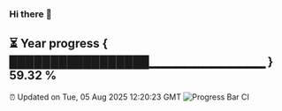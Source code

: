 ### Hi there 👋
⏳ Year progress { █████████████████▁▁▁▁▁▁▁▁▁▁▁▁▁ } 59.32 %
---
⏰ Updated on Tue, 05 Aug 2025 12:20:23 GMT
![Progress Bar CI](https://github.com/Moyi321/Moyi321/workflows/Progress%20Bar%20CI/badge.svg)
